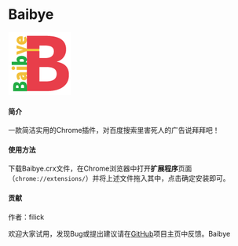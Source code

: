 # Baibye
![](image/logo128.png)

#### 简介

一款简洁实用的Chrome插件，对百度搜索里害死人的广告说拜拜吧！

#### 使用方法

下载Baibye.crx文件，在Chrome浏览器中打开**扩展程序**页面（`chrome://extensions/`）并将上述文件拖入其中，点击确定安装即可。

#### 贡献

作者：filick

欢迎大家试用，发现Bug或提出建议请在[GitHub](https://github.com/filick/Baibye)项目主页中反馈。Baibye